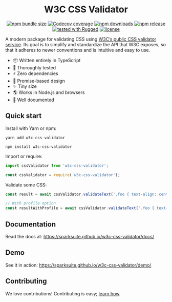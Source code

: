 # <div align="center">W3C CSS Validator</div>

<p align="center">
<a href="https://www.npmjs.com/package/w3c-css-validator"><img alt="npm bundle size" src="https://img.shields.io/bundlephobia/min/w3c-css-validator"></a>
<a href="https://app.codecov.io/gh/sparksuite/w3c-css-validator/branch/master"><img alt="Codecov coverage" src="https://img.shields.io/codecov/c/github/sparksuite/w3c-css-validator"></a>
<a href="https://www.npmjs.com/package/w3c-css-validator"><img alt="npm downloads" src="https://img.shields.io/npm/dw/w3c-css-validator"></a>
<a href="https://www.npmjs.com/package/w3c-css-validator"><img alt="npm release" src="https://img.shields.io/npm/v/w3c-css-validator"></a>
<a href="https://github.com/sparksuite/rugged"><img alt="tested with Rugged" src="https://img.shields.io/badge/tested%20with-Rugged-green"></a>
<a href="https://github.com/sparksuite/w3c-css-validator/blob/master/LICENSE"><img alt="license" src="https://img.shields.io/npm/l/w3c-css-validator"></a>
</p>

A modern package for validating CSS using [W3C’s public CSS validator service](https://jigsaw.w3.org/css-validator/). Its goal is to simplify and standardize the API that W3C exposes, so that it adheres to newer conventions and is intuitive and easy to use.

- 📦 Written entirely in TypeScript
- 🔬 Thoroughly tested
- ⚡️ Zero dependencies
- 🤝 Promise-based design
- ✨ Tiny size
- 🌎 Works in Node.js and browsers
- 📖 Well documented

## Quick start

Install with Yarn or npm:

```
yarn add w3c-css-validator
```

```
npm install w3c-css-validator
```

Import or require:

```ts
import cssValidator from 'w3c-css-validator';
```

```ts
const cssValidator = require('w3c-css-validator');
```

Validate some CSS:

```ts
const result = await cssValidator.validateText('.foo { text-align: center; }');

// With profile option
const resultWithProfile = await cssValidator.validateText('.foo { text-align: center; }', { profile: 'css3svg' });
```

## Documentation

Read the docs at: https://sparksuite.github.io/w3c-css-validator/docs/

## Demo

See it in action: https://sparksuite.github.io/w3c-css-validator/demo/

## Contributing

We love contributions! Contributing is easy; [learn how](https://github.com/sparksuite/w3c-css-validator/blob/master/CONTRIBUTING.md).
